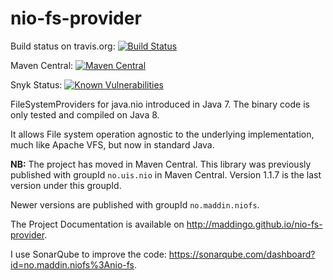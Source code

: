 nio-fs-provider
===============

Build status on travis.org: [![Build Status](https://travis-ci.org/maddingo/nio-fs-provider.svg?branch=master)](https://travis-ci.org/maddingo/nio-fs-provider)

Maven Central: [![Maven Central](https://maven-badges.herokuapp.com/maven-central/no.maddin.niofs/nio-fs/badge.svg?style=plastic)](http://search.maven.org/#search%7Cga%7C1%7Cg%3A%22no.maddin.niofs%22)

Snyk Status: [![Known Vulnerabilities](https://snyk.io/test/github/maddingo/nio-fs-provider/61f838dea1f59aff09699575f7dc95989a3836f3/badge.svg)](https://snyk.io/test/github/maddingo/nio-fs-provider/61f838dea1f59aff09699575f7dc95989a3836f3)

FileSystemProviders for java.nio introduced in Java 7. The binary code is only tested and compiled on Java 8.

It allows File system operation agnostic to the underlying implementation,
much like Apache VFS, but now in standard Java.

__NB:__ The project has moved in Maven Central.
This library was previously published with groupId `no.uis.nio` in Maven Central. Version 1.1.7 is the last version under this groupId.

Newer versions are published with groupId `no.maddin.niofs`.

The Project Documentation is available on http://maddingo.github.io/nio-fs-provider.

I use SonarQube to improve the code: https://sonarqube.com/dashboard?id=no.maddin.niofs%3Anio-fs.
